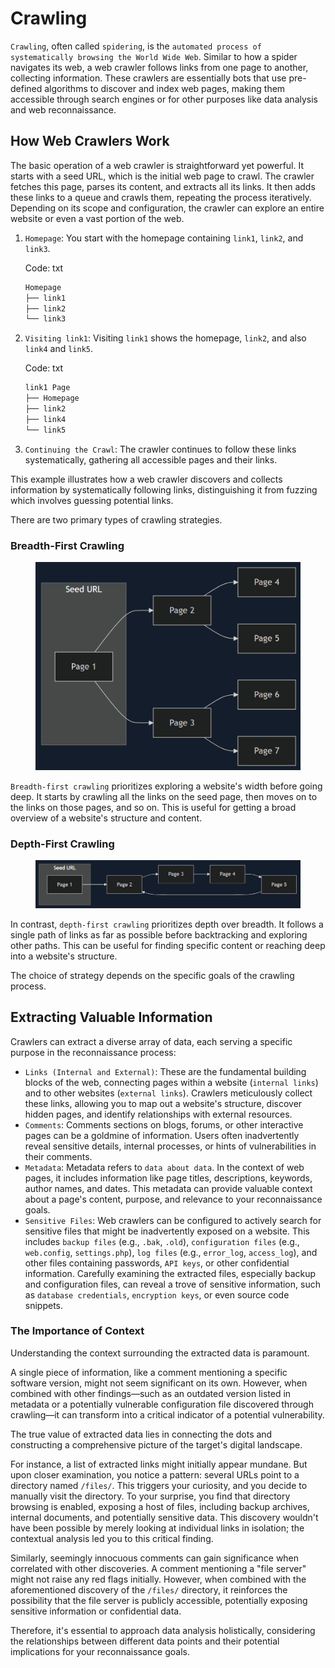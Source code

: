 # Crawling

`Crawling`, often called `spidering`, is the `automated process of systematically browsing the World Wide Web`. Similar to how a spider navigates its web, a web crawler follows links from one page to another, collecting information. These crawlers are essentially bots that use pre-defined algorithms to discover and index web pages, making them accessible through search engines or for other purposes like data analysis and web reconnaissance.

## How Web Crawlers Work

The basic operation of a web crawler is straightforward yet powerful. It starts with a seed URL, which is the initial web page to crawl. The crawler fetches this page, parses its content, and extracts all its links. It then adds these links to a queue and crawls them, repeating the process iteratively. Depending on its scope and configuration, the crawler can explore an entire website or even a vast portion of the web.

1.  `Homepage`: You start with the homepage containing `link1`, `link2`, and `link3`.

    Code: txt

    ```txt
    Homepage
    ├── link1
    ├── link2
    └── link3
    ```
2.  `Visiting link1`: Visiting `link1` shows the homepage, `link2`, and also `link4` and `link5`.

    Code: txt

    ```txt
    link1 Page
    ├── Homepage
    ├── link2
    ├── link4
    └── link5
    ```
3. `Continuing the Crawl`: The crawler continues to follow these links systematically, gathering all accessible pages and their links.

This example illustrates how a web crawler discovers and collects information by systematically following links, distinguishing it from fuzzing which involves guessing potential links.

There are two primary types of crawling strategies.

### Breadth-First Crawling

<figure><img src="../../../../.gitbook/assets/image (76).png" alt=""><figcaption></figcaption></figure>

`Breadth-first crawling` prioritizes exploring a website's width before going deep. It starts by crawling all the links on the seed page, then moves on to the links on those pages, and so on. This is useful for getting a broad overview of a website's structure and content.

### Depth-First Crawling

<figure><img src="../../../../.gitbook/assets/image (77).png" alt=""><figcaption></figcaption></figure>

In contrast, `depth-first crawling` prioritizes depth over breadth. It follows a single path of links as far as possible before backtracking and exploring other paths. This can be useful for finding specific content or reaching deep into a website's structure.

The choice of strategy depends on the specific goals of the crawling process.

## Extracting Valuable Information

Crawlers can extract a diverse array of data, each serving a specific purpose in the reconnaissance process:

* `Links (Internal and External)`: These are the fundamental building blocks of the web, connecting pages within a website (`internal links`) and to other websites (`external links`). Crawlers meticulously collect these links, allowing you to map out a website's structure, discover hidden pages, and identify relationships with external resources.
* `Comments`: Comments sections on blogs, forums, or other interactive pages can be a goldmine of information. Users often inadvertently reveal sensitive details, internal processes, or hints of vulnerabilities in their comments.
* `Metadata`: Metadata refers to `data about data`. In the context of web pages, it includes information like page titles, descriptions, keywords, author names, and dates. This metadata can provide valuable context about a page's content, purpose, and relevance to your reconnaissance goals.
* `Sensitive Files`: Web crawlers can be configured to actively search for sensitive files that might be inadvertently exposed on a website. This includes `backup files` (e.g., `.bak`, `.old`), `configuration files` (e.g., `web.config`, `settings.php`), `log files` (e.g., `error_log`, `access_log`), and other files containing passwords, `API keys`, or other confidential information. Carefully examining the extracted files, especially backup and configuration files, can reveal a trove of sensitive information, such as `database credentials`, `encryption keys`, or even source code snippets.

### The Importance of Context

Understanding the context surrounding the extracted data is paramount.

A single piece of information, like a comment mentioning a specific software version, might not seem significant on its own. However, when combined with other findings—such as an outdated version listed in metadata or a potentially vulnerable configuration file discovered through crawling—it can transform into a critical indicator of a potential vulnerability.

The true value of extracted data lies in connecting the dots and constructing a comprehensive picture of the target's digital landscape.

For instance, a list of extracted links might initially appear mundane. But upon closer examination, you notice a pattern: several URLs point to a directory named `/files/`. This triggers your curiosity, and you decide to manually visit the directory. To your surprise, you find that directory browsing is enabled, exposing a host of files, including backup archives, internal documents, and potentially sensitive data. This discovery wouldn't have been possible by merely looking at individual links in isolation; the contextual analysis led you to this critical finding.

Similarly, seemingly innocuous comments can gain significance when correlated with other discoveries. A comment mentioning a "file server" might not raise any red flags initially. However, when combined with the aforementioned discovery of the `/files/` directory, it reinforces the possibility that the file server is publicly accessible, potentially exposing sensitive information or confidential data.

Therefore, it's essential to approach data analysis holistically, considering the relationships between different data points and their potential implications for your reconnaissance goals.
